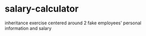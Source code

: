 # salary-calculator
inheritance exercise centered around 2 fake employees' personal information and salary
